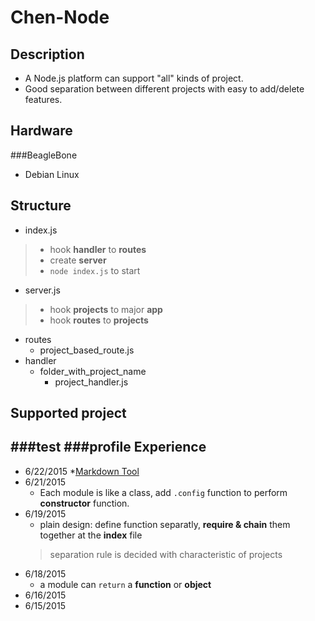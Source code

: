Chen-Node
========
Description
---------------
* A Node.js platform can support "all" kinds of project.
* Good separation between different projects with easy to add/delete features.

Hardware
--------------
###BeagleBone
* Debian Linux

Structure
-------------
* index.js
> * hook **handler** to **routes**
> * create **server**
> * `node index.js` to start

* server.js
> * hook **projects** to major **app**
> *  hook **routes** to **projects**
* routes
    * project_based_route.js
* handler
    * folder_with_project_name
        * project_handler.js 
        
Supported project
------------------------
###test
###profile
Experience
---------------
* 6/22/2015
	*[Markdown Tool](https://github.com/mixu/markdown-styles)
* 6/21/2015
	* Each module is like a  class, add  `.config` function to perform **constructor** function.
* 6/19/2015
	* plain design: define function separatly, **require & chain** them together at the **index** file
	> separation rule is decided with characteristic of projects
* 6/18/2015
	* a module can `return` a **function** or **object**
* 6/16/2015
* 6/15/2015
